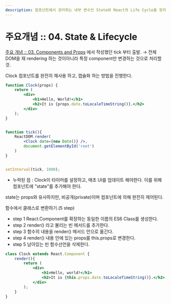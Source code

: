 ```yaml
---
description: 컴포넌트에서 관리하는 내부 변수인 State와 React의 Life Cycle을 정리한다.
---
```


# 주요개념 :: 04. State & Lifecycle

[주요 개념 :: 03. Components and Props](https://app.gitbook.com/@aksjm2/s/worklog/~/edit/drafts/-LkM3_0cXIM3r5sJiKid/web/untitled-1/react.js/untitled-7) 에서 작성했던 tick 부터 출발. → 전체 DOM을 재 rendering 하는 것이아니라 특정 component만 변경하는 것으로 처리할 것.

Clock 컴포넌트를 완전히 재사용 하고, 캡슐화 하는 방법을 진행한다.

```jsx
function Clock(props) {
	return (
		<div>
			<h1>Hello, World!</h1>
			<h2>It is {props.date.toLocaleTimeString()}.</h2>
		</div>
	);
}


function tick(){
	ReactDOM.render(
		<Clock date={new Date()} />,
		document.getElementById('root')
	)
}


setInterval(tick, 1000);
```

* 누락된 점 : Clock이 타이머를 설정하고, 매초 UI를 업데이트 해야한다. 이를 위해 컴포넌트에 "state"를 추가해야 한다.

state는 props와 유사하지만, 비공개\(private\)이며 컴포넌트에 의해 완전히 제어된다.

함수에서 클래스로 변환하기.\(5 step\)

* step 1 React.Component를 확장하는 동일한 이름의 ES6 Class를 생성한다.
* step 2 render\(\) 라고 불리는 빈 메서드를 추가한다.
* step 3 함수의 내용을 render\(\) 메서드 안으로 옮긴다.
* step 4 render\(\) 내용 안에 있는 props를 this.props로 변경한다.
* step 5 남아있는 빈 함수선언을 삭제한다.

```jsx
class Clock extends React.Component {
	render(){
		return (
			<div>
				<h1>Hello, world!</h1>
				<h2>It is {this.props.date.toLocaleTimeString()}.</h2>
			</div>
		);
	}
}
```



